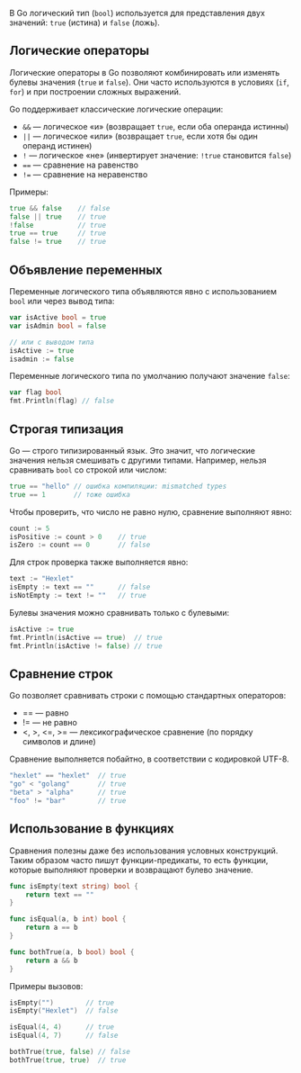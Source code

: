 В Go логический тип (`bool`) используется для представления двух значений: `true` (истина) и `false` (ложь).

## Логические операторы

Логические операторы в Go позволяют комбинировать или изменять булевы значения (`true` и `false`). Они часто используются в условиях (`if`, `for`) и при построении сложных выражений.

Go поддерживает классические логические операции:

- `&&` — логическое «и» (возвращает `true`, если оба операнда истинны)
- `||` — логическое «или» (возвращает `true`, если хотя бы один операнд истинен)
- `!` — логическое «не» (инвертирует значение: `!true` становится `false`)
- `==` — сравнение на равенство
- `!=` — сравнение на неравенство

Примеры:

```go
true && false    // false
false || true    // true
!false           // true
true == true     // true
false != true    // true
```

## Объявление переменных

Переменные логического типа объявляются явно с использованием `bool` или через вывод типа:

```go
var isActive bool = true
var isAdmin bool = false

// или с выводом типа
isActive := true
isadmin := false
```

Переменные логического типа по умолчанию получают значение `false`:

```go
var flag bool
fmt.Println(flag) // false
```

## Строгая типизация

Go — строго типизированный язык. Это значит, что логические значения нельзя смешивать с другими типами. Например, нельзя сравнивать `bool` со строкой или числом:

```go
true == "hello" // ошибка компиляции: mismatched types
true == 1       // тоже ошибка
```

Чтобы проверить, что число не равно нулю, сравнение выполняют явно:

```go
count := 5
isPositive := count > 0    // true
isZero := count == 0       // false
```

Для строк проверка также выполняется явно:

```go
text := "Hexlet"
isEmpty := text == ""      // false
isNotEmpty := text != ""   // true
```

Булевы значения можно сравнивать только с булевыми:

```go
isActive := true
fmt.Println(isActive == true)  // true
fmt.Println(isActive != false) // true
```

## Сравнение строк

Go позволяет сравнивать строки с помощью стандартных операторов:

- == — равно
- != — не равно
- <, >, <=, >= — лексикографическое сравнение (по порядку символов и длине)

Сравнение выполняется побайтно, в соответствии с кодировкой UTF-8.

```go
"hexlet" == "hexlet"  // true
"go" < "golang"       // true
"beta" > "alpha"      // true
"foo" != "bar"        // true
```

## Использование в функциях

Сравнения полезны даже без использования условных конструкций. Таким образом часто пишут функции-предикаты, то есть функции, которые выполняют проверки и возвращают булево значение.

```go
func isEmpty(text string) bool {
	return text == ""
}

func isEqual(a, b int) bool {
	return a == b
}

func bothTrue(a, b bool) bool {
	return a && b
}
```

Примеры вызовов:

```go
isEmpty("")        // true
isEmpty("Hexlet")  // false

isEqual(4, 4)      // true
isEqual(4, 7)      // false

bothTrue(true, false) // false
bothTrue(true, true)  // true
```
